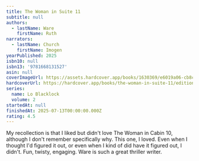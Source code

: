```yaml
---
title: The Woman in Suite 11
subtitle: null
authors:
  - lastName: Ware
    firstName: Ruth
narrators:
  - lastName: Church
    firstName: Imogen
yearPublished: 2025
isbn10: null
isbn13: '9781668131527'
asin: null
coverImageUrl: https://assets.hardcover.app/books/1630369/e6019a06-cb8c-4149-8239-b886dcc42fb9.jpg
hardcoverUrl: https://hardcover.app/books/the-woman-in-suite-11/editions/32103986
series:
  name: Lo Blacklock
  volume: 2
startedAt: null
finishedAt: 2025-07-13T00:00:00.000Z
rating: 4.5
---
```


My recollection is that I liked but didn't love The Woman in Cabin 10, although I don't remember specifically why. This one, I loved. Even when I thought I'd figured it out, or even when I kind of did have it figured out, I didn't. Fun, twisty, engaging. Ware is such a great thriller writer.
